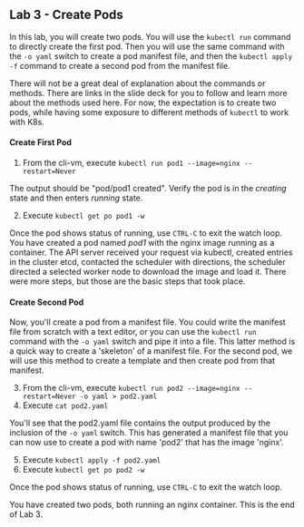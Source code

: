 ## Lab 3 - Create Pods

In this lab, you will create two pods. You will use the `kubectl run` command to directly create the first pod. Then you will use the same command with the `-o yaml` switch to create a pod manifest file, and then the `kubectl apply -f` command to create a second pod from the manifest file.

There will not be a great deal of explanation about the commands or methods. There are links in the slide deck for you to follow and learn more about the methods used here. For now, the expectation is to create two pods, while having some exposure to different methods of `kubectl` to work with K8s.

#### Create First Pod

1. From the cli-vm, execute `kubectl run pod1 --image=nginx --restart=Never`

The output should be "pod/pod1 created". Verify the pod is in the *creating* state and then enters *running* state.

2. Execute `kubectl get po pod1 -w`

Once the pod shows status of running, use `CTRL-C` to exit the watch loop. You have created a pod named *pod1* with the nginx image running as a container. The API server received your request via kubectl, created entries in the cluster etcd, contacted the scheduler with directions, the scheduler directed a selected worker node to download the image and load it. There were more steps, but those are the basic steps that took place.

#### Create Second Pod

Now, you'll create a pod from a manifest file. You could write the manifest file from scratch with a text editor, or you can use the `kubectl run` command with the `-o yaml` switch and pipe it into a file. This latter method is a quick way to create a 'skeleton' of a manifest file. For the second pod, we will use this method to create a template and then create pod from that manifest.

3. From the cli-vm, execute `kubectl run pod2 --image=nginx --restart=Never -o yaml > pod2.yaml`
4. Execute `cat pod2.yaml`

You'll see that the pod2.yaml file contains the output produced by the inclusion of the `-o yaml` switch. This has generated a manifest file that you can now use to create a pod with name 'pod2' that has the image 'nginx'.

5. Execute `kubectl apply -f pod2.yaml`
6. Execute `kubectl get po pod2 -w`

Once the pod shows status of running, use `CTRL-C` to exit the watch loop.

You have created two pods, both running an nginx container. This is the end of Lab 3.
